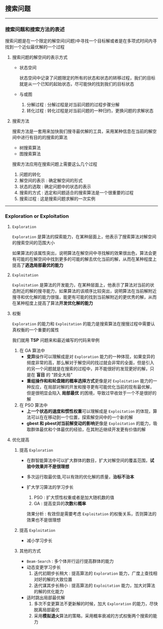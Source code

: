 ## 搜索问题

---

### 搜索问题和搜索方法的表述

搜索问题是在一个限定的解空间(问题)中寻找一个目标解或者是在多项式时间内寻找到一个近似最优解的一个过程

1. 搜索问题的解空间的表示方式

   * 状态空间

     状态空间中记录了问题限定的所有的状态和状态的转移过程，我们的目标就是从一个已知的起始状态，尽可能快的找到我们的目标状态

   * 与或图

     1. 分解过程 : 分解过程是对当前问题的过程步骤分解
     2. 转化过程 : 转化过程是对当前问题的一种归约，更换问题的求解状态

2. 搜索方法

   搜索方法是一套用来加快我们搜寻最优解的工具，采用某种信息在当前的解空间中进行有目的的搜索的算法

   * 树搜索算法
   * 图搜索算法

   搜索方法应用在搜索问题上需要这么几个过程

   1. 问题的转化
   2. 解空间的表示 : 确定解空间的形式
   3. 状态的选取 : 确定问题中的状态的表示
   4. 搜索的方式 : 选定和问题适合的搜索算法是一个很重要的过程
   5. 搜索过程 : 这是搜索问题求解的一次实例

---

### Exploration or Exploitation

1. `Exploration` 

   `Exploration` 是算法的探索能力，在某种层面上，他表示了搜索算法对解空间的搜索空间的范围大小

   如果算法的该属性突出，说明算法在解空间中寻找解的效果很出色，算法会更有可能的在解空间中找到更多的可能的解去优化当前的解，从而在某种程度上提高了**逃逸局部最优的能力**

2. `Exploitation`

   `Exploitation` 是算法的开发能力，在某种层面上，他表示了算法对当前的状态附近的解的搜寻能力，如果算法的该顺序比较突出，说明算法在当前解附近搜寻和优化解的能力很强，能更有可能的找到当前解附近的更优秀的解，从而在某种程度上提高了算法**开发优化解的能力**

3. 权衡

   `Exploration` 的能力和 `Exploitation` 的能力是搜索算法在搜搜过程中需要认真权衡的一个重要的属性

   我们就用 **TSP** 问题来和最近编写的代码来举例

   1. 在 GA 算法中
      * **变异**操作可以理解成是对 `Exploration` 能力的一种体现，如果变异的频度非常的高，那么解对于解空间的找过就会非常的全面，但是引入的另一个问题就是在搜索的过程中，并不能很好的发现更好的解，只是在 **盲目** 的 "顾全大局"
      * **重组操作和和轮盘赌的概率选择方式**更像是对 `Exploitation` 能力的一种反应，在局部对解的开发和搜寻更有可能优化当前的现有最优解，但是很明显会陷入 **局部最优** 的困境，导致过早收敛于一个不是很好的解
   2. 在 PSO 算法中
      * **上一个状态的速度和惯性权重**可以理解成是 `Exploitation` 的体现，算法可以在在移动到一个位置，探索解空间中的一个新的解
      * **gbest 和 pbest对当前解变动的影响**更像是 `Exploitation` 的能力，吸取群体最优和个体最优的经验，在其附近继续开发更有价值的解

4. 优化提高

   1. 提高 `Exploration` 

      * 在群智能算法中可以扩大群体的数目，扩大对解空间的覆盖范围，**试验中效果并不是很理想**

      * 多次运行取最优值,可以有效的优化解的质量，**治标不治本**

      * 扩大学习算法的学习步长

        1. PSO : 扩大惯性权重或者是加大随机数的值
        2. GA   : 提高变异的**次数**和**概率**

        效果分析 : 有效但是需要考虑 `Exploitation` 的权衡关系，否则算法的效果也不是很理想

   2. 提高 `Exploitation`

      * 减小学习步长

   3. 其他的方式

      * `Beam-Search` : 多个体并行运行提高群体的能力
      * 动态变更学习步长
        1. 迭代初期步长稍大 : 提高算法的 `Exploration` 能力，广度上查找相对好的解的大致位置
        2. 迭代谋其步长稍小 : 提高算法的 `Exploitation` 能力，加大对算法的解的优化能力
      * 适时跳出局部最优解
        1. 多次不变更算法不更新解的时候，加大 `Exploration` 的能力，尽快脱离局部最优
        2. 采用**模拟退火**算法的策略，采用概率衰减的方式权衡两个搜索的能力